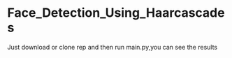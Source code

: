 # Face_Detection_Using_Haarcascades

Just download or clone rep and then run main.py,you can see the results
